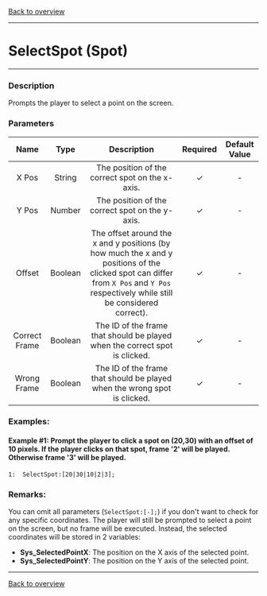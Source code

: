 [Back to overview](index.md)

---
# SelectSpot (Spot)

---

### Description
Prompts the player to select a point on the screen.

### Parameters

|Name|Type|Description|Required|Default Value|
|:---:|:---:|:---:|:---:|:---:|
|X Pos|String|The position of the correct spot on the x-axis.|✓|-|
|Y Pos|Number|The position of the correct spot on the y-axis.|✓|-|
|Offset|Boolean|The offset around the x and y positions (by how much the x and y positions of the clicked spot can differ from `X Pos` and `Y Pos` respectively while still be considered correct).|✓|-|
|Correct Frame|Boolean|The ID of the frame that should be played when the correct spot is clicked.|✓|-|
|Wrong Frame|Boolean|The ID of the frame that should be played when the wrong spot is clicked.|✓|-|

### Examples:
#### Example #1: Prompt the player to click a spot on (20,30) with an offset of 10 pixels. If the player clicks on that spot, frame '2' will be played. Otherwise frame '3' will be played.
```
1:  SelectSpot:[20|30|10|2|3];
```

### Remarks:
You can omit all parameters (`SelectSpot:[-];`) if you don't want to check for any specific coordinates. The player will still be prompted to select a point on the screen, but no frame will be executed. Instead, the selected coordinates will be stored in 2 variables:
- **Sys_SelectedPointX**: The position on the X axis of the selected point.
- **Sys_SelectedPointY**: The position on the Y axis of the selected point.

---
[Back to overview](index.md)
